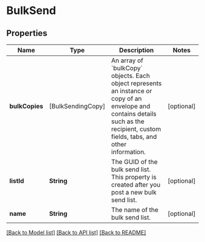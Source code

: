 # BulkSend

## Properties
Name | Type | Description | Notes
------------ | ------------- | ------------- | -------------
**bulkCopies** | [BulkSendingCopy] | An array of &#x60;bulkCopy&#x60; objects. Each object represents an instance or copy of an envelope and contains details such as the recipient, custom fields, tabs, and other information. | [optional] 
**listId** | **String** | The GUID of the bulk send list. This property is created after you post a new bulk send list. | [optional] 
**name** | **String** | The name of the bulk send list. | [optional] 

[[Back to Model list]](../README.md#documentation-for-models) [[Back to API list]](../README.md#documentation-for-api-endpoints) [[Back to README]](../README.md)


